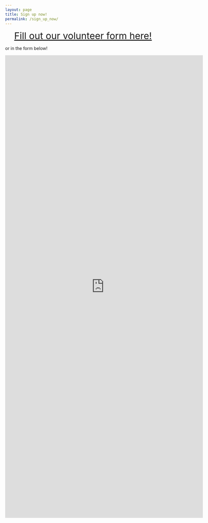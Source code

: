 ```yaml
---
layout: page
title: Sign up now!
permalink: /sign_up_now/
---
```


<p align="center">
  <span style="color:red;font-size:30px;"><a href="https://docs.google.com/forms/d/e/1FAIpQLSefdzT36AMtDJTZoYf4KSVVTP8T2kH7KcHr3QkAhTYELuy9bg/viewform">Fill out our volunteer form here!</a>  </span>
</p>

or in the form below! 

<iframe src="https://docs.google.com/forms/d/e/1FAIpQLSefdzT36AMtDJTZoYf4KSVVTP8T2kH7KcHr3QkAhTYELuy9bg/viewform?embedded=true" width="640" height="1496" frameborder="0" marginheight="0" marginwidth="0">Loading…</iframe>
